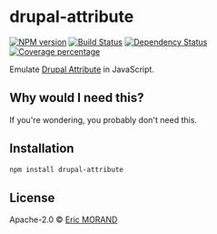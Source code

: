 # drupal-attribute

[![NPM version][npm-image]][npm-url] [![Build Status][travis-image]][travis-url] [![Dependency Status][daviddm-image]][daviddm-url] [![Coverage percentage][coveralls-image]][coveralls-url]

Emulate [Drupal Attribute](https://api.drupal.org/api/drupal/core!lib!Drupal!Core!Template!Attribute.php/class/Attribute) in JavaScript.

## Why would I need this?

If you're wondering, you probably don't need this.

## Installation

```bash
npm install drupal-attribute
```

## License

Apache-2.0 © [Eric MORAND]()

[npm-image]: https://badge.fury.io/js/drupal-attribute.svg
[npm-url]: https://npmjs.org/package/drupal-attribute
[travis-image]: https://travis-ci.org/ericmorand/drupal-attribute.svg?branch=master
[travis-url]: https://travis-ci.org/ericmorand/drupal-attribute
[daviddm-image]: https://david-dm.org/ericmorand/drupal-attribute.svg?theme=shields.io
[daviddm-url]: https://david-dm.org/ericmorand/drupal-attribute
[coveralls-image]: https://coveralls.io/repos/github/ericmorand/drupal-attribute/badge.svg
[coveralls-url]: https://coveralls.io/github/ericmorand/drupal-attribute